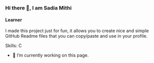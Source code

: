
### Hi there 👋, I am Sadia Mithi
#### Learner
I made this project just for fun, it allows you to create nice and simple GitHub Readme files that you can copy/paste and use in your profile.

Skills: C

- 🔭 I’m currently working on this page. 




